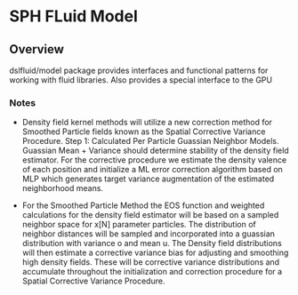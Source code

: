 # SPH FLuid Model

## Overview

dslfluid/model package provides interfaces and functional patterns for working
with fluid libraries. Also provides a special interface to the GPU

### Notes

- Density field kernel methods will utilize a new correction method for Smoothed Particle fields
known as the Spatial Corrective Variance Procedure. Step 1: Calculated Per Particle Guassian Neighbor Models. Guassian Mean + Variance should determine stability of the density field estimator. For the corrective procedure we estimate the density valence of each position and
initialize a ML error correction algorithm based on MLP which generates target variance augmentation of the estimated neighborhood means.

- For the Smoothed Particle Method the EOS function and weighted calculations for
the density field estimator will be based on a sampled neighbor space for x[N]
parameter particles. The distribution of neighbor distances will be sampled and
incorporated into a guassian distribution with variance o and mean u. The Density field
distributions will then estimate a corrective variance bias for adjusting and smoothing
high density fields. These will be corrective variance distributions and accumulate throughout
the initialization and correction procedure for a Spatial Corrective Variance Procedure.
